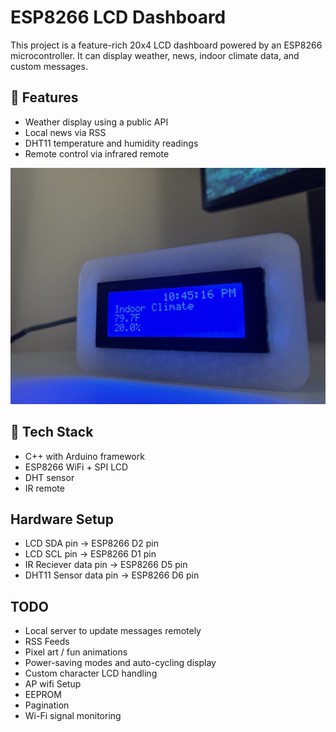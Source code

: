 # ESP8266 LCD Dashboard

This project is a feature-rich 20x4 LCD dashboard powered by an ESP8266 microcontroller. It can display weather, news, indoor climate data, and custom messages.

## 🔧 Features
- Weather display using a public API
- Local news via RSS
- DHT11 temperature and humidity readings
- Remote control via infrared remote

![Description of image](assets/front.jpg)


## 🧰 Tech Stack
- C++ with Arduino framework
- ESP8266 WiFi + SPI LCD
- DHT sensor
- IR remote

## Hardware Setup
- LCD SDA pin -> ESP8266 D2 pin
- LCD SCL pin -> ESP8266 D1 pin
- IR Reciever data pin -> ESP8266 D5 pin
- DHT11 Sensor data pin -> ESP8266 D6 pin

## TODO
- Local server to update messages remotely
- RSS Feeds
- Pixel art / fun animations
- Power-saving modes and auto-cycling display
- Custom character LCD handling
- AP wifi Setup
- EEPROM
- Pagination
- Wi-Fi signal monitoring